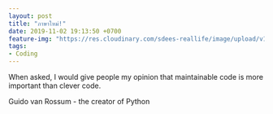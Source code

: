 ```yaml
---
layout: post
title: "ภาษาใหม่!"
date: 2019-11-02 19:13:50 +0700
feature-img: "https://res.cloudinary.com/sdees-reallife/image/upload/v1555658919/sample_feature_img.png"
tags:
- Coding
---
```


When asked, I would give people my opinion that maintainable code is more important than clever code.

<i class="fa fa-child" style="color:plum"></i>

Guido van Rossum - the creator of Python
